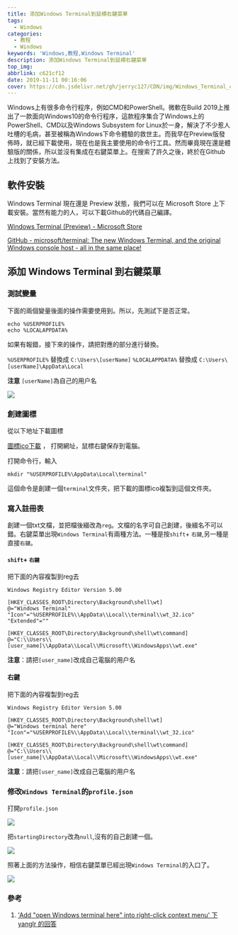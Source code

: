 ```yaml
---
title: 添加Windows Terminal到鼠標右鍵菜單
tags:
  - Windows
categories:
  - 教程
  - Windows
keywords: 'Windows,教程,Windows Terminal'
description: 添加Windows Terminal到鼠標右鍵菜單
top_img: 
abbrlink: c621cf12
date: 2019-11-11 00:16:06
cover: https://cdn.jsdelivr.net/gh/jerryc127/CDN/img/Windows_Terminal_cover.jpg
---
```


Windows上有很多命令行程序，例如CMD和PowerShell。微軟在Build 2019上推出了一款面向Windows10的命令行程序，這款程序集合了Windows上的PowerShell、CMD以及Windows Subsystem for Linux於一身，解決了不少惹人吐槽的毛病，甚至被稱為Windows下命令體驗的救世主。而我早在Preview版發佈時，就已經下載使用，現在也是我主要使用的命令行工具。然而畢竟現在還是體驗版的關係，所以並沒有集成在右鍵菜單上。在搜索了許久之後，終於在Github上找到了安裝方法。

## 軟件安裝

 Windows Terminal 現在還是 Preview 狀態，我們可以在 Microsoft Store 上下載安裝。當然有能力的人，可以下載Github的代碼自己編譯。

[Windows Terminal (Preview) - Microsoft Store](https://www.microsoft.com/zh-cn/p/windows-terminal-preview/9n0dx20hk701?activetab=pivot:overviewtab)

[GitHub - microsoft/terminal: The new Windows Terminal, and the original Windows console host - all in the same place!](https://github.com/microsoft/terminal)

## 添加 Windows Terminal 到右鍵菜單

### 測試變量

下面的兩個變量後面的操作需要使用到。所以，先測試下是否正常。

```
echo %USERPROFILE%
echo %LOCALAPPDATA%
```

如果有報錯，接下來的操作，請把對應的部分進行替換。

`%USERPROFILE%` 替換成 `C:\Users\[userName]`
`%LOCALAPPDATA%` 替換成 `C:\Users\[userName]\AppData\Local`

**注意** `[userName]`為自己的用户名

![](https://cdn.jsdelivr.net/gh/jerryc127/CDN/img/Windows_Terminal_var_test.png)

### 創建圖標

從以下地址下載圖標

[圖標ico下載](https://raw.githubusercontent.com/yanglr/WindowsDevTools/master/awosomeTerminal/icons/wt_32.ico) ， 打開網址，鼠標右鍵保存到電腦。

打開命令行，輸入

```
mkdir "%USERPROFILE%\AppData\Local\terminal"
```

這個命令是創建一個`terminal`文件夾，把下載的圖標ico複製到這個文件夾。


### 寫入註冊表

創建一個txt文檔，並把檔後綴改為`reg`。文檔的名字可自己創建，後綴名不可以錯。右鍵菜單出現`Windows Terminal`有兩種方法。一種是按`shift`+ `右鍵`,另一種是直接`右鍵`。

#### `shift`+ `右鍵`

把下面的內容複製到reg去

```
Windows Registry Editor Version 5.00

[HKEY_CLASSES_ROOT\Directory\Background\shell\wt]
@="Windows Terminal"
"Icon"="%USERPROFILE%\\AppData\\Local\\terminal\\wt_32.ico"
"Extended"=""

[HKEY_CLASSES_ROOT\Directory\Background\shell\wt\command]
@="C:\\Users\\[user_name]\\AppData\\Local\\Microsoft\\WindowsApps\\wt.exe"
```

**注意**：請把`[user_name]`改成自己電腦的用户名

#### 右鍵

把下面的內容複製到reg去

```
Windows Registry Editor Version 5.00

[HKEY_CLASSES_ROOT\Directory\Background\shell\wt]
@="Windows terminal here"
"Icon"="%USERPROFILE%\\AppData\\Local\\terminal\\wt_32.ico"

[HKEY_CLASSES_ROOT\Directory\Background\shell\wt\command]
@="C:\\Users\\[user_name]\\AppData\\Local\\Microsoft\\WindowsApps\\wt.exe"
```

**注意**：請把`[user_name]`改成自己電腦的用户名

### 修改`Windows Terminal`的`profile.json`

打開`profile.json`

![](https://cdn.jsdelivr.net/gh/jerryc127/CDN/img/Windows_Terminal_setting.png)

把`startingDirectory`改為`null`,沒有的自己創建一個。

![](https://cdn.jsdelivr.net/gh/jerryc127/CDN/img/Windows_Terminal.setting_edit.png)

照著上面的方法操作，相信右鍵菜單已經出現`Windows Terminal`的入口了。

![](https://cdn.jsdelivr.net/gh/jerryc127/CDN/img/Windows_Terminal_right_menu.png)

### 參考

1.   ['Add "open Windows terminal here" into right-click context menu' 下  yanglr 的回答](https://github.com/microsoft/terminal/issues/1060#issuecomment-497539461)


